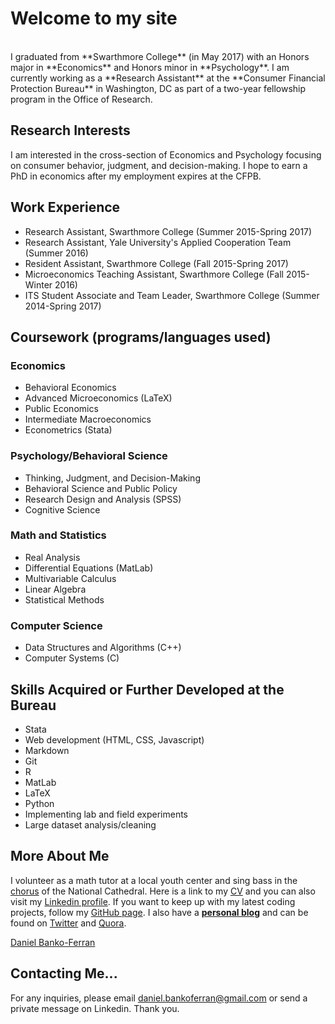 

# Welcome to my site
<br>
I graduated from **Swarthmore College** (in May 2017) with an Honors major in **Economics** and Honors minor in **Psychology**.
I am currently  working as a **Research Assistant** at the **Consumer Financial Protection Bureau** in Washington, DC as part of a two-year fellowship program in the Office of Research.

## Research Interests

I am interested in the cross-section of Economics and Psychology focusing on consumer behavior, judgment, and decision-making. I hope to earn a PhD in economics after my employment expires at the CFPB.

## Work Experience
- Research Assistant, Swarthmore College (Summer 2015-Spring 2017)
- Research Assistant, Yale University's Applied Cooperation Team (Summer 2016)
- Resident Assistant, Swarthmore College (Fall 2015-Spring 2017)
- Microeconomics Teaching Assistant, Swarthmore College (Fall 2015-Winter 2016)
- ITS Student Associate and Team Leader, Swarthmore College (Summer 2014-Spring 2017)

## Coursework (programs/languages used)

### Economics
- Behavioral Economics
- Advanced Microeconomics (LaTeX)
- Public Economics
- Intermediate Macroeconomics
- Econometrics (Stata)

### Psychology/Behavioral Science
- Thinking, Judgment, and Decision-Making
- Behavioral Science and Public Policy
- Research Design and Analysis (SPSS)
- Cognitive Science

### Math and Statistics
- Real Analysis
- Differential Equations (MatLab)
- Multivariable Calculus
- Linear Algebra
- Statistical Methods

### Computer Science
- Data Structures and Algorithms (C++)
- Computer Systems (C)

## Skills Acquired or Further Developed at the Bureau
- Stata
- Web development (HTML, CSS, Javascript)
- Markdown
- Git
- R
- MatLab
- LaTeX
- Python
- Implementing lab and field experiments
- Large dataset analysis/cleaning

## More About Me

I volunteer as a math tutor at a local youth center and sing bass in the [chorus]((http://www.cathedralchoralsociety.org/cathedral-choral-society)) of the National Cathedral. Here is a link to my [CV](https://www.dropbox.com/s/rok02wsilwfyr9w/dbankoResume.docx?dl=0) and you can also visit my [Linkedin profile](https://www.linkedin.com/in/daniel-banko/). If you want to keep up with my latest coding projects, follow my [GitHub page](https://github.com/danielbanko). I also have a **[personal blog](https://danielbanko.wordpress.com/)** and can be found on [Twitter](https://twitter.com/Banjodan2) and [Quora](https://www.quora.com/profile/Daniel-Banko).

<script type="text/javascript" src="https://platform.linkedin.com/badges/js/profile.js" async defer></script>
<p>
<div class="LI-profile-badge"  data-version="v1" data-size="medium" data-locale="en_US" data-type="horizontal" data-theme="light" data-vanity="daniel-banko-ferran-4584b951"><a class="LI-simple-link" href='https://www.linkedin.com/in/daniel-banko-ferran-4584b951?trk=profile-badge'>Daniel Banko-Ferran</a></div>
</p>

## Contacting Me...
For any inquiries, please email <a href="mailto:daniel.bankoferran@gmail.com?" target="_top">daniel.bankoferran@gmail.com</a> or send a private message on Linkedin. Thank you.

